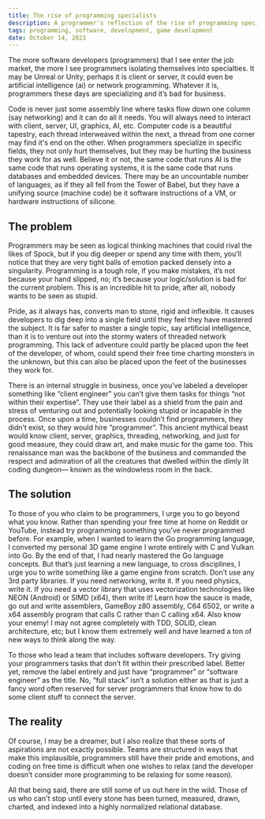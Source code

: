 ```yaml
---
title: The rise of programming specialists
description: A programmer's reflection of the rise of programming specialists
tags: programming, software, development, game development
date: October 14, 2023
---
```


The more software developers (programmers) that I see enter the job market, the more I see programmers isolating themselves into specialties. It may be Unreal or Unity, perhaps it is client or server, it could even be artificial intelligence (ai) or network programming. Whatever it is, programmers these days are specializing and it’s bad for business.

Code is never just some assembly line where tasks flow down one column (say networking) and it can do all it needs. You will always need to interact with client, server, UI, graphics, AI, etc. Computer code is a beautiful tapestry, each thread interweaved within the next, a thread from one corner may find it's end on the other. When programmers specialize in specific fields, they not only hurt themselves, but they may be hurting the business they work for as well. Believe it or not, the same code that runs AI is the same code that runs operating systems, it is the same code that runs databases and embedded devices. There may be an uncountable number of languages, as if they all fell from the Tower of Babel, but they have a unifying source (machine code) be it software instructions of a VM, or hardware instructions of silicone.

## The problem
Programmers may be seen as logical thinking machines that could rival the likes of Spock, but if you dig deeper or spend any time with them, you’ll notice that they are very tight balls of emotion packed densely into a singularity. Programming is a tough role, if you make mistakes, it’s not because your hand slipped, no; it’s because your logic/solution is bad for the current problem. This is an incredible hit to pride, after all, nobody wants to be seen as stupid.

Pride, as it always has, converts man to stone, rigid and inflexible. It causes developers to dig deep into a single field until they feel they have mastered the subject. It is far safer to master a single topic, say artificial intelligence, than it is to venture out into the stormy waters of threaded network programming. This lack of adventure could partly be placed upon the feet of the developer, of whom, could spend their free time charting monsters in the unknown, but this can also be placed upon the feet of the businesses they work for.

There is an internal struggle in business, once you’ve labeled a developer something like “client engineer” you can’t give them tasks for things “not within their expertise”. They use their label as a shield from the pain and stress of venturing out and potentially looking stupid or incapable in the process. Once upon a time, businesses couldn’t find programmers, they didn’t exist, so they would hire “programmer”. This ancient mythical beast would know client, server, graphics, threading, networking, and just for good measure, they could draw art, and make music for the game too. This renaissance man was the backbone of the business and commanded the respect and admiration of all the creatures that dwelled within the dimly lit coding dungeon— known as the windowless room in the back.

## The solution
To those of you who claim to be programmers, I urge you to go beyond what you know. Rather than spending your free time at home on Reddit or YouTube, instead try programming something you’ve never programmed before. For example, when I wanted to learn the Go programming language, I converted my personal 3D game engine I wrote entirely with C and Vulkan into Go. By the end of that, I had nearly mastered the Go language concepts. But that’s just learning a new language, to cross disciplines, I urge you to write something like a game engine from scratch. Don’t use any 3rd party libraries. If you need networking, write it. If you need physics, write it. If you need a vector library that uses vectorization technologies like NEON (Android) or SIMD (x64), then write it!
Learn how the sauce is made, go out and write assemblers, GameBoy z80 assembly, C64 6502, or write a x64 assembly program that calls C rather than C calling x64.  Also know your enemy! I may not agree completely with TDD, SOLID, clean architecture, etc; but I know them extremely well and have learned a ton of new ways to think along the way.

To those who lead a team that includes software developers. Try giving your programmers tasks that don’t fit within their prescribed label. Better yet, remove the label entirely and just have “programmer” or “software engineer” as the title. No, “full stack” isn’t a solution either as that is just a fancy word often reserved for server programmers that know how to do some client stuff to connect the server.

## The reality
Of course, I may be a dreamer, but I also realize that these sorts of aspirations are not exactly possible. Teams are structured in ways that make this implausible, programmers still have their pride and emotions, and coding on free time is difficult when one wishes to relax (and the developer doesn’t consider more programming to be relaxing for some reason).

All that being said, there are still some of us out here in the wild. Those of us who can't stop until every stone has been turned, measured, drawn, charted, and indexed into a highly normalized relational database.

